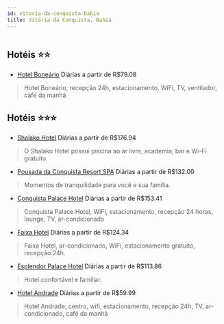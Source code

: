 ```yaml
---
id: vitoria-da-conquista-bahia
title: Vitória da Conquista, Bahia
---
```


<center><img src="https://static.hotelurbano.com/reservas/prod0/11/11394/5b8fce639304e_shalako-hotel.jpg" alt="" /></center>


## Hotéis ⭐️⭐️

-    [Hotel Boneário](https://www.hurb.com/aud/https://www.hurb.com/hoteis/vitoria-da-conquista/hotel-boneario-10762?cmp=18055) Diárias a partir de R$79.08
   > Hotel Boneário, recepção 24h, estacionamento, WiFi, TV, ventilador, café da manhã

## Hotéis ⭐️⭐️⭐️

-    [Shalako Hotel](https://www.hurb.com/aud/https://www.hurb.com/hoteis/vitoria-da-conquista/shalako-hotel-11394?cmp=18055) Diárias a partir de R$176.94
   > O Shalako Hotel possui piscina ao ar livre, academia, bar e Wi-Fi gratuito.
-    [Pousada da Conquista Resort SPA](https://www.hurb.com/aud/https://www.hurb.com/hoteis/vitoria-da-conquista/pousada-da-conquista-resort-spa-3273?cmp=18055) Diárias a partir de R$132.00
   > Momentos de tranquilidade para você e sua família.
-    [Conquista Palace Hotel](https://www.hurb.com/aud/https://www.hurb.com/hoteis/vitoria-da-conquista/conquista-palace-hotel-10121?cmp=18055) Diárias a partir de R$153.41
   > Conquista Palace Hotel, WiFi, estacionamento, recepção 24 horas, lounge, TV, ar-condicionado
-    [Faixa Hotel](https://www.hurb.com/aud/https://www.hurb.com/hoteis/vitoria-da-conquista/faixa-hotel-10038?cmp=18055) Diárias a partir de R$124.34
   > Faixa Hotel, ar-condicionado, WiFi, estacionamento gratuito, recepção 24h.
-    [Esplendor Palace Hotel](https://www.hurb.com/aud/https://www.hurb.com/hoteis/vitoria-da-conquista/esplendor-palace-hotel-7859?cmp=18055) Diárias a partir de R$113.86
   > Hotel confortável e familiar.
-    [Hotel Andrade](https://www.hurb.com/aud/https://www.hurb.com/hoteis/vitoria-da-conquista/hotel-andrade-10378?cmp=18055) Diárias a partir de R$59.99
   > Hotel Andrade, centro, wifi, estacionamento, recepção 24h, TV, ar-condicionado, café da manhã
